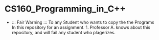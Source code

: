 # CS160_Programming_in_C++

* ::: Fair Warning ::: To any Student who wants to copy the the Programs In this repository for an assignment. 
      1. Professor A. knows about this repository, and will fail any student who plagerizes.  
